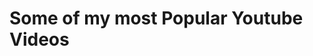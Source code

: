 # Some of my most Popular Youtube Videos

<!-- YOUTUBE-LATEST-VIDEOS:START -->

<!-- YOUTUBE-LATEST-VIDEOS:END -->
